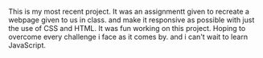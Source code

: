 This is my most recent project. It was an assignmentt given to recreate a webpage given to us in class. and make it responsive as possible with just the use of CSS and HTML. It was fun working on this project. Hoping to overcome every challenge i face as it comes by. and i can't wait to learn JavaScript.
